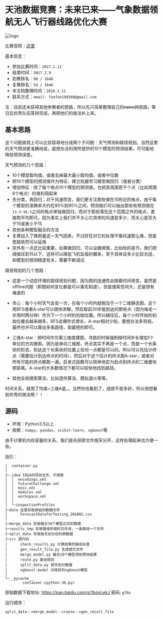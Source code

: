 # 天池数据竞赛：未来已来——气象数据领航无人飞行器线路优化大赛

![logo](https://work.alibaba-inc.com/aliwork_tfs/g01_alibaba-inc_com/tfscom/TB1F2cNmamgSKJjSspiXXXyJFXa.tfsprivate.png)

比赛官网：[这里](https://tianchi.aliyun.com/competition/introduction.htm?spm=5176.100150.711.4.31e520099nlPtd&raceId=231622)

基本信息：

- 参加比赛时间：`2017.1.12`
- 结束时间：`2017.2.9`
- 初赛排名：`98 / 1646`
- 复赛排名：`54 / 1646`
- 本文档整理时间：`2018.2.11`
- 联系方式：`email: fanfan199308@gmail.com `

注：目前还未获得其他参赛者的思路，所以先只简单整理自己的~~naive的~~思路，等日后优秀队伍答辩完成，再把他们的做法补上来。

## 基本思路

这个问题直观上可以比较容易地分成两个子问题：天气预测和路径规划。当然这里的天气预测更准确地说，是想办法利用所提供的10个模型的预测结果，尽可能地降低预测误差。

天气预测的几个思路：

- 10个模型取均值，或者去掉最大最小取均值，或者中位数
- 把10个模型的预测值作为特征，建立机器学习模型做回归（或者分类）
- 增加特征：除了每个格点10个模型的预测值，也把其周围若干个点（比如周围8个格点）的值利用起来
- 先分类，再回归：对于风速而言，我们更关注那些值在15附近的格点，由于每个模型的准确率大约在90%到95%之间，预测我们可以抽出那些有预测值在`13.5~16.5`之间的格点单独做回归，而对于那些落在这个范围之外的格点，直接取平均即可，因为事实上我们并不关心它具体的风速是多少，而关心是否大于15或者小于15
- 其他各种模型融合的方法
- 复赛加入了降雨量这一天气因素，不过好在对它的处理不像风速那么难，但是思路依然可以延用
- 另外有一点还比较重要，如果做回归，可以设置阈值，比如给的是15，我们把阈值压到15以下，这样可以降低飞机坠毁的概率，至于具体设多少比较合适，和模型的预测精度有关，需要不断调试

路径规划的几个思路：

- 这是一个动态环境的路径规划问题，因为图的连通性会随着时间改变，虽然是offline问题（即图如何变化都是可以事先知道），但是搜索空间大，还是很有难度的


- 贪心：每个小时天气会变一次，在每个小时内就相当于一个二维静态图，这个用BFS或者A-star可以很快求解，然后取前30步能到达的那些点（因为每走一步用时两分钟）作为下一个小时的初始位置。所以越往后，每个小时开始的初始位置会越来越多，BFS会爆炸式增长，A-star相对少些。要想办法多剪枝。最终也许可以算出多条路径，取最短的即可。
- 三维A-star：把时间作为第三维度建图，寻路的时候强制按时间步长增加1个单位的方向搜索。因为是单向三维图，终点其实不再是一个点，而是一个长条状的形态，到达这个长条状的位置上任何一点都是可以的。所以可以先估计终点（需要估计到达终点的时间），然后对于这个估计的终点跑A-star，或者对所有可能的终点都跑一遍。启发式函数可以简单地定为起点到终点的二维曼哈顿距离。A-star的大多数情况下都可以较快地找到路径。
- 其他全局搜索算法，比如遗传算法、模拟退火等等。

时间关系，就用了均值+三维A星。。当然你也看到了，成绩不是多好，所以很想看到优秀的做法啊！！

## 源码

- 环境：Python3.5以上
- 依赖：`numpy, pandas, scikit-learn, xgboost`等

由于计算机内存容量的关系，我们是先把原文件按天分开，这样处理起来也方便一些。

指引：

```text
│  container.py
│
├─.idea IDEA的项目文件，不用管
│  │  encodings.xml
│  │  FutureChallenge.iml
│  │  misc.xml
│  │  modules.xml
│  │  workspace.xml
│  │
│  └─inspectionProfiles
├─data 这里存放原始的数据文件
│      ForecastDataforTesting_201802.csv
│
├─merge_data 存放融合10个模型之后的数据
├─results_tmp 存放路径的临时文件夹，一条路径一个文件
├─split_data 存放按天划分后的原数据
├─src 源代码
│      check_results.py 计算结果的路径长度
│      gen_result_file.py 生成提交文件
│      merge_model.py 融合10个模型得到预测结果
│      route.py 路径规划
│      split_data.py 按天划分数据
│      xgboost.model 训练好的xgboost模型
│
└─__pycache__
        container.cpython-36.pyc
```

原始数据下载地址: https://pan.baidu.com/s/1bqvLekJ 密码: `g78o`

运行顺序：

```
split_data-->merge_model-->route-->gen_result_file
```

